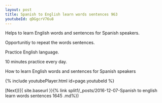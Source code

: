 ```yaml
---
layout: post
title: Spanish to English learn words sentences 963 
youtubeId: qDGgcrV76u8
---
```

 
 
Helps to learn English words and sentences for Spanish speakers.

Opportunitiy to repeat the words sentences. 

Practice English language. 
 
10 minutes practice every day. 
 
How to learn English words and sentences for Spanish speakers 
 
{% include youtubePlayer.html id=page.youtubeId %}
 
 
[Next]({{ site.baseurl }}{% link  split1/_posts/2016-12-07-Spanish to english learn words sentences 1645 .md%})
 
